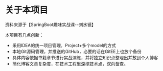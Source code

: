 # 关于本项目
资料来源于【SpringBoot趣味实战课--刘水镜】

本项目有几点创新：
- 采用IDEA的统一项目管理，Project+多个model的方式
- 本地Git源码管理，并推送的GitHub，必要的话在GitEE上也放个备份
- 具体内容依据书籍章节进行实战演练，并将独立知识点整理出并放到个人博客
- 简化博客文章复杂度，在技术工程里深挖技术点，双向备查。